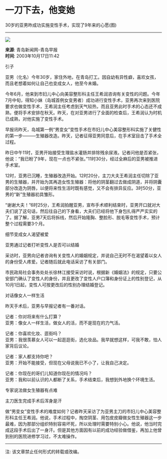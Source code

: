 # 一刀下去，他变她

30岁的亚男昨成功实施变性手术，实现了9年来的心愿(图)

---

![](http://image2.sina.com.cn/dy/o/2003-10-17/1066362613_h6aykA.jpg)

**来源**: 青岛新闻网-青岛早报  
**时间**: 2003年10月17日11:42  

引子

亚男（化名）今年30岁，家住外地，在青岛打工。因自幼有异性癖，喜欢女孩，而且老想着如何让自己也变成女人，他至今未婚。 

今年6月，他来到市妇儿中心向美容整形科主任王希润咨询有关变性的问题。今年7月中旬，得知小妹（岛城首例女变男者）成功进行变性手术，亚男再次来到医院要求也做变性手术，王希润主任考虑到天气较热，而且亚男此时手术的心态还不成熟，便将手术安排在秋天。昨天，在对亚男进行了全面的检查后，王希润认为时机已成熟，对他实施了变性手术。 

早报讯昨天，岛城第一例“男变女”变性手术在市妇儿中心美容整形科实施了关健性的第一步———生殖器改造。昨天，记者征得亚男同意后，在手术室目击了手术全过程。 

昨日中午11时，亚男开始接受生理盐水灌肠并排除残余尿液。记者问他是否紧张，他说：“我已盼了9年，现在一点也不紧张。”11时30分，经过全麻后的亚男被推进手术室。 

12时，亚男已沉睡，生殖器改造开始。12时20分，主刀大夫王希润主任切除了亚男的生殖器，并开始为其再造女性生殖器：将他的阴茎翻过去做成阴道，并将阴囊部分改造为阴唇，以便将来性生活时既有感觉，又不会有排异反应。3时50分，亚男的“新”生殖器初具雏形。 

“谢谢大夫！”6时25分，王希润拍醒亚男，宣布手术顺利结束时，亚男开口就对大夫们说了这句话，然后往自己的下身看，大夫们已经将他下身包扎得严严实实的了。据了解，亚男7天后将拆线，然后开始隆胸、整脸形、脱毛等变性手术，预计整个过程需要3个月。 

细节变成女人渴望被爱

亚男通过记者打听变性人是否可以结婚 

采访时，亚男向记者咨询有关变性人的婚姻规定，并说自己无时不在渴望着以女人的身份受人疼爱。记者随后就此电话采访了有关部门。 

市民政局社会事务处处长徐林江接受采访时说，根据新《婚姻法》的规定，只要公安部门确认了变性人的身份，并且更改了变性人户口簿和身份证上的性别登记，从10月1日起，变性人可按更改后的性别办理结婚登记。 

对话像女人一样生活

昨天手术后，亚男与早报记者有一番对话。 

记者：你对将来有什么打算？  
亚男：像女人一样生活，做女人的活，而不是现在的力气活。 

记者：你喜欢化妆、逛街吗？  
亚男：我很羡慕女人可以一起逛逛街，选化妆品。我早就想这样，可我不敢，怕人家背后议论。 

记者：家人都支持你吧？  
亚男：开始不能接受，但现在父母说我已不小了，让我自己决定。 

记者：你现在的哥们儿知道你现在的情况吗？  
亚男：我和以前认识的人都断了关系，手术结束后，我想到外地换个环境生活。 

专家说法做女生殖器有点难

主刀医生完成手术后浑身是汗 

做“男变女”变性手术的难度如何？记者昨天采访了为亚男主刀的市妇儿中心美容整形科主任王希润。他说，手术过程中，掏空阴茎、用包皮皮瓣做女性生殖器这一步最难，因为那部分组织特别容易坏死，所以处理时需要特别小心。他说，他当时完成这段手术后出了一身汗。但是其他方面因有以前的成功经验做借鉴，再加上他曾到别的医院进修学习过，不太难操作。 

--- 

注: 该文章禁止任何形式的转载或改编。